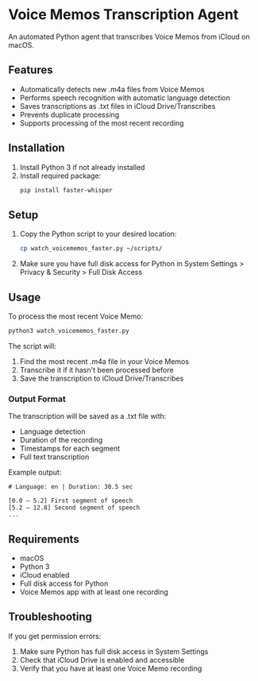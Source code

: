# Voice Memos Transcription Agent

An automated Python agent that transcribes Voice Memos from iCloud on macOS.

## Features

- Automatically detects new .m4a files from Voice Memos
- Performs speech recognition with automatic language detection
- Saves transcriptions as .txt files in iCloud Drive/Transcribes
- Prevents duplicate processing
- Supports processing of the most recent recording

## Installation

1. Install Python 3 if not already installed
2. Install required package:
   ```bash
   pip install faster-whisper
   ```

## Setup

1. Copy the Python script to your desired location:
   ```bash
   cp watch_voicememos_faster.py ~/scripts/
   ```

2. Make sure you have full disk access for Python in System Settings > Privacy & Security > Full Disk Access

## Usage

To process the most recent Voice Memo:
```bash
python3 watch_voicememos_faster.py
```

The script will:
1. Find the most recent .m4a file in your Voice Memos
2. Transcribe it if it hasn't been processed before
3. Save the transcription to iCloud Drive/Transcribes

### Output Format

The transcription will be saved as a .txt file with:
- Language detection
- Duration of the recording
- Timestamps for each segment
- Full text transcription

Example output:
```
# Language: en | Duration: 30.5 sec

[0.0 – 5.2] First segment of speech
[5.2 – 12.8] Second segment of speech
...
```

## Requirements

- macOS
- Python 3
- iCloud enabled
- Full disk access for Python
- Voice Memos app with at least one recording

## Troubleshooting

If you get permission errors:
1. Make sure Python has full disk access in System Settings
2. Check that iCloud Drive is enabled and accessible
3. Verify that you have at least one Voice Memo recording 